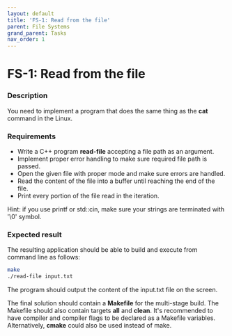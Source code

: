 ```yaml
---
layout: default
title: 'FS-1: Read from the file'
parent: File Systems
grand_parent: Tasks
nav_order: 1
---
```


# FS-1: Read from the file

### Description
You need to implement a program that does the same thing as the **cat** command in the Linux.

### Requirements 

- Write a C++ program **read-file** accepting a file path as an argument. 
- Implement proper error handling to make sure required file path is passed. 
- Open the given file with proper mode and make sure errors are handled.  
- Read the content of the file into a buffer until reaching the end of the file.
- Print every portion of the file read in the iteration.

Hint: if you use printf or std::cin, make sure your strings are terminated with '\0' symbol.

### Expected result

The resulting application should be able to build and execute from command line as follows:

```sh
make
./read-file input.txt
```

The program should output the content of the input.txt file on the screen.

The final solution should contain a **Makefile** for the multi-stage build. The Makefile should also contain targets **all** and **clean**. It's recommended to have compiler and compiler flags to be declared as a Makefile variables. Alternatively, **cmake** could also be used instead of make. 

